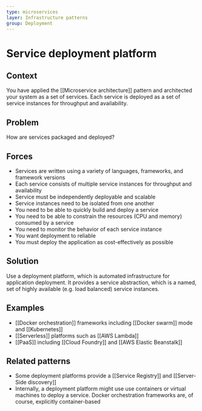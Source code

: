 ```yaml
---
type: microservices
layer: Infrastructure patterns
group: Deployment
---
```

# Service deployment platform

## Context

You have applied the [[Microservice architecture]] pattern and architected your system as a set of services. Each service is deployed as a set of service instances for throughput and availability.

## Problem

How are services packaged and deployed?

## Forces

- Services are written using a variety of languages, frameworks, and framework versions
- Each service consists of multiple service instances for throughput and availability
- Service must be independently deployable and scalable
- Service instances need to be isolated from one another
- You need to be able to quickly build and deploy a service
- You need to be able to constrain the resources (CPU and memory) consumed by a service
- You need to monitor the behavior of each service instance
- You want deployment to reliable
- You must deploy the application as cost-effectively as possible

## Solution

Use a deployment platform, which is automated infrastructure for application deployment. It provides a service abstraction, which is a named, set of highly available (e.g. load balanced) service instances.

## Examples

- [[Docker orchestration]] frameworks including [[Docker swarm]] mode and [[Kubernetes]]
- [[Serverless]] platforms such as [[AWS Lambda]]
- [[PaaS]] including [[Cloud Foundry]] and [[AWS Elastic Beanstalk]]

## Related patterns

- Some deployment platforms provide a [[Service Registry]] and [[Server-Side discovery]]
- Internally, a deployment platform might use use containers or virtual machines to deploy a service. Docker orchestration frameworks are, of course, explicitly container-based